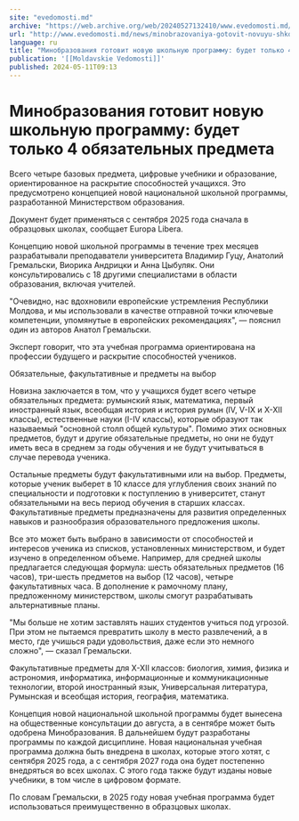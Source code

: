 ```yaml
---
site: "evedomosti.md"
archive: "https://web.archive.org/web/20240527132410/www.evedomosti.md/news/minobrazovaniya-gotovit-novuyu-shkolnuyu-programmu-budet-tol"
url: "http://www.evedomosti.md/news/minobrazovaniya-gotovit-novuyu-shkolnuyu-programmu-budet-tol"
language: ru
title: "Минобразования готовит новую школьную программу: будет только 4 обязательных предмета"
publication: '[[Moldavskie Vedomosti]]'
published: 2024-05-11T09:13
---
```


# Минобразования готовит новую школьную программу: будет только 4 обязательных предмета

Всего четыре базовых предмета, цифровые учебники и образование, ориентированное на раскрытие способностей учащихся. Это предусмотрено концепцией новой национальной школьной программы, разработанной Министерством образования.

Документ будет применяться с сентября 2025 года сначала в образцовых школах, сообщает Europa Libera.

Концепцию новой школьной программы в течение трех месяцев разрабатывали преподаватели университета Владимир Гуцу, Анатолий Гремальски, Виорика Андрицки и Анна Цыбуляк. Они консультировались с 18 другими специалистами в области образования, включая учителей.

"Очевидно, нас вдохновили европейские устремления Республики Молдова, и мы использовали в качестве отправной точки ключевые компетенции, упомянутые в европейских рекомендациях", — пояснил один из авторов Анатол Гремальски.

Эксперт говорит, что эта учебная программа ориентирована на профессии будущего и раскрытие способностей учеников.

Обязательные, факультативные и предметы на выбор

Новизна заключается в том, что у учащихся будет всего четыре обязательных предмета: румынский язык, математика, первый иностранный язык, всеобщая история и история румын (IV, V-IX и X-XII классы), естественные науки (I-IV классы), которые образуют так называемый "основной столп общей культуры". Помимо этих основных предметов, будут и другие обязательные предметы, но они не будут иметь веса в среднем за годы обучения и не будут учитываться в случае перевода ученика.

Остальные предметы будут факультативными или на выбор. Предметы, которые ученик выберет в 10 классе для углубления своих знаний по специальности и подготовки к поступлению в университет, станут обязательными на весь период обучения в старших классах. Факультативные предметы предназначены для развития определенных навыков и разнообразия образовательного предложения школы.

Все это может быть выбрано в зависимости от способностей и интересов ученика из списков, установленных министерством, и будет изучено в определенном объеме. Например, для средней школы предлагается следующая формула: шесть обязательных предметов (16 часов), три-шесть предметов на выбор (12 часов), четыре факультативных часа. В дополнение к рамочному плану, предложенному министерством, школы смогут разрабатывать альтернативные планы.

"Мы больше не хотим заставлять наших студентов учиться под угрозой. При этом не пытаемся превратить школу в место развлечений, а в место, где учишься ради удовольствия, даже если это немного сложно", — сказал Гремальски.

Факультативные предметы для X-XII классов: биология, химия, физика и астрономия, информатика, информационные и коммуникационные технологии, второй иностранный язык, Универсальная литература, Румынская и всеобщая история, география, математика.

Концепция новой национальной школьной программы будет вынесена на общественные консультации до августа, а в сентябре может быть одобрена Минобразования. В дальнейшем будут разработаны программы по каждой дисциплине. Новая национальная учебная программа должна быть внедрена в школах, которые этого хотят, с сентября 2025 года, а с сентября 2027 года она будет постепенно внедряться во всех школах. С этого года также будут изданы новые учебники, в том числе в цифровом формате.

По словам Гремальски, в 2025 году новая учебная программа будет использоваться преимущественно в образцовых школах.